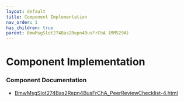 ```yaml
---
layout: default
title: Component Implementation
nav_order: 1
has_children: true
parent: BmwMsgSlot274Bas2Repn4BusFrChA (MM529A)
---
```

# Component Implementation
### Component Documentation

- [BmwMsgSlot274Bas2Repn4BusFrChA_PeerReviewChecklist-4.html](doc/BmwMsgSlot274Bas2Repn4BusFrChA_PeerReviewChecklist-4.html)

